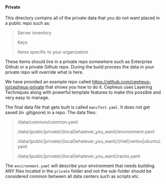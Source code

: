 #### Private

This directory contains all of the private data that you do not want placed in a public repo such as:

>Server inventory
>
>Keys
>
>Items specific to your organization

These items should live in a private repo somewhere such as Enterprise Github or a private Github repo. During the build process the data in your private repo will override what is here.

We have provided an example repo called https://github.com/cepheus-io/cepheus-private that shows you how to do it. Cepheus uses Layering Techniques along with powerful template features to make this possible and very easy to manage.

The final data file that gets built is called `manifest.yaml`. It does not get saved (in .gitignore) in a repo. The data files:

>/data/common/common.yaml
>
>/data/(public|private)/(local|whatever_you_want)/environment.yaml
>
>/data/(public|private)/(local|whatever_you_want)/(rhel|centos|ubuntu).yaml
>
>/data/(public|private)/(local|whatever_you_want)/racks.yaml

The `environment.yaml` will describe your environment that needs building. ANY files located in the `private` folder and not the sub-folder should be considered common between all data centers such as scripts etc.
